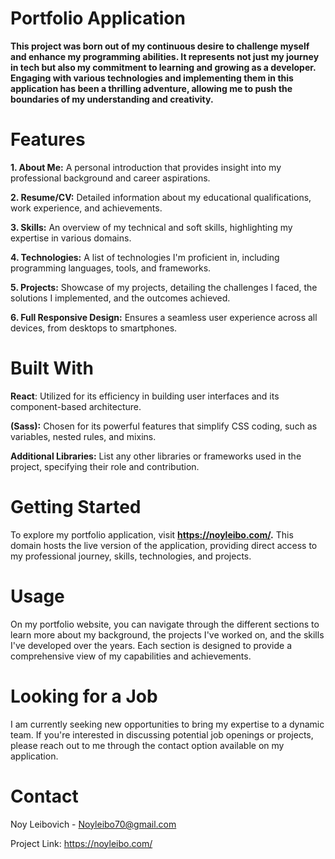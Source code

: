 # **Portfolio Application**

**This project was born out of my continuous desire to challenge myself and enhance my programming abilities. It represents not just my journey in tech but also my commitment to learning and growing as a developer. Engaging with various technologies and implementing them in this application has been a thrilling adventure, allowing me to push the boundaries of my understanding and creativity.**


# Features

**1. About Me:** A personal introduction that provides insight into my professional background and career aspirations.

**2. Resume/CV:** Detailed information about my educational qualifications, work experience, and achievements.

**3. Skills:** An overview of my technical and soft skills, highlighting my expertise in various domains.

**4. Technologies:** A list of technologies I'm proficient in, including programming languages, tools, and frameworks.

**5. Projects:** Showcase of my projects, detailing the challenges I faced, the solutions I implemented, and the outcomes achieved.

**6. Full Responsive Design:** Ensures a seamless user experience across all devices, from desktops to smartphones.


# **Built With**

**React**: Utilized for its efficiency in building user interfaces and its component-based architecture.

**(Sass):** Chosen for its powerful features that simplify CSS coding, such as variables, nested rules, and mixins.

**Additional Libraries:** List any other libraries or frameworks used in the project, specifying their role and contribution.


# **Getting Started**

To explore my portfolio application, visit **https://noyleibo.com/.** This domain hosts the live version of the application, providing direct access to my professional journey, skills, technologies, and projects.


# **Usage**

On my portfolio website, you can navigate through the different sections to learn more about my background, the projects I've worked on, and the skills I've developed over the years. Each section is designed to provide a comprehensive view of my capabilities and achievements.


# **Looking for a Job**

I am currently seeking new opportunities to bring my expertise to a dynamic team. If you're interested in discussing potential job openings or projects, please reach out to me through the contact option available on my application.


# **Contact**

Noy Leibovich - Noyleibo70@gmail.com

Project Link: https://noyleibo.com/

